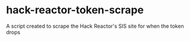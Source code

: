 # hack-reactor-token-scrape
A script created to scrape the Hack Reactor's SIS site for when the token drops
